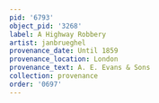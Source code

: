 ```yaml
---
pid: '6793'
object_pid: '3268'
label: A Highway Robbery
artist: janbrueghel
provenance_date: Until 1859
provenance_location: London
provenance_text: A. E. Evans & Sons
collection: provenance
order: '0697'
---
```

